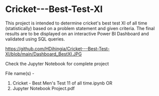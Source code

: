 # Cricket---Best-Test-XI
This project is intended to determine cricket's best test XI of all time (statistically) based on a problem statement and given criteria. The final results are to be displayed on an interactive Power BI Dashboard and validated using SQL queries.

https://github.com/HDihingia/Cricket---Best-Test-XI/blob/main/Dashboard_BestXI.JPG

Check the Jupyter Notebook for complete project

File name(s) - 

1. Cricket - Best Men's Test 11 of all time.ipynb
OR
2. Jupyter Notebook Project.pdf
